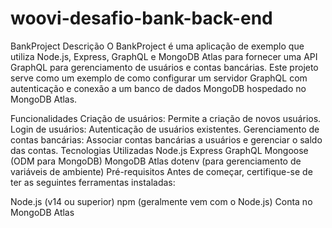 ﻿# woovi-desafio-bank-back-end
BankProject
Descrição
O BankProject é uma aplicação de exemplo que utiliza Node.js, Express, GraphQL e MongoDB Atlas para fornecer uma API GraphQL para gerenciamento de usuários e contas bancárias. Este projeto serve como um exemplo de como configurar um servidor GraphQL com autenticação e conexão a um banco de dados MongoDB hospedado no MongoDB Atlas.

Funcionalidades
Criação de usuários: Permite a criação de novos usuários.
Login de usuários: Autenticação de usuários existentes.
Gerenciamento de contas bancárias: Associar contas bancárias a usuários e gerenciar o saldo das contas.
Tecnologias Utilizadas
Node.js
Express
GraphQL
Mongoose (ODM para MongoDB)
MongoDB Atlas
dotenv (para gerenciamento de variáveis de ambiente)
Pré-requisitos
Antes de começar, certifique-se de ter as seguintes ferramentas instaladas:

Node.js (v14 ou superior)
npm (geralmente vem com o Node.js)
Conta no MongoDB Atlas
